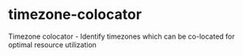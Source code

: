 # timezone-colocator
Timezone colocator - Identify timezones which can be co-located for optimal resource utilization
